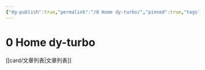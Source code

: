 ```yaml
---
{"dg-publish":true,"permalink":"/0 Home dy-turbo/","pinned":true,"tags":["gardenEntry"],"dgHomeLink":true,"dgShowLocalGraph":true,"dgShowFileTree":true,"dgShowToc":true,"noteIcon":"2","created":"2024-01-28T22:46:43+08:00","updated":"2024-09-05T22:44:51+08:00"}
---
```



# 0 Home dy-turbo

[[card/文章列表\|文章列表]]
